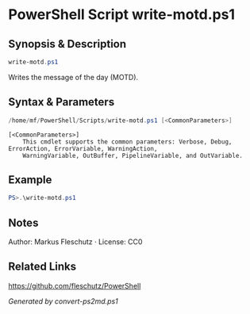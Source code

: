 # PowerShell Script write-motd.ps1

## Synopsis & Description
```powershell
write-motd.ps1
```

Writes the message of the day (MOTD).

## Syntax & Parameters
```powershell
/home/mf/PowerShell/Scripts/write-motd.ps1 [<CommonParameters>]
```

```
[<CommonParameters>]
    This cmdlet supports the common parameters: Verbose, Debug, ErrorAction, ErrorVariable, WarningAction, 
    WarningVariable, OutBuffer, PipelineVariable, and OutVariable.
```

## Example
```powershell
PS>.\write-motd.ps1
```


## Notes
Author: Markus Fleschutz · License: CC0

## Related Links
https://github.com/fleschutz/PowerShell

*Generated by convert-ps2md.ps1*
